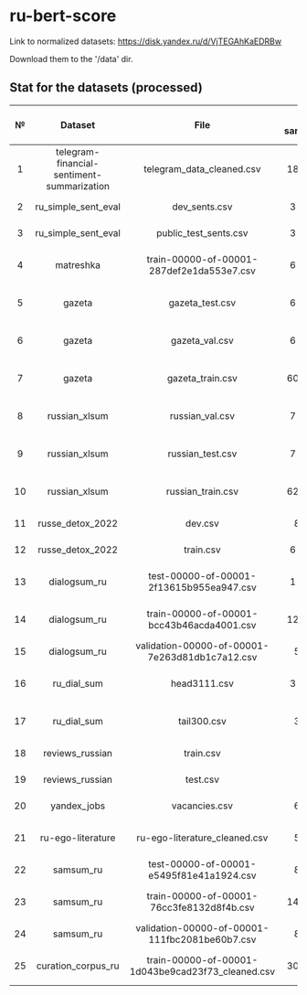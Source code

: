 # ru-bert-score

Link to normalized datasets: https://disk.yandex.ru/d/VjTEGAhKaEDRBw

Download them to the '/data' dir.

## Stat for the datasets (processed)

| **№** |                 **Dataset**                |                      **File**                     | **N samples** | **N unique samples** | **N chars** | **Gigachat** | **YandexGPT** |
|:-----:|:------------------------------------------:|:-------------------------------------------------:|:-------------:|:--------------------:|:-----------:|:------------:|:-------------:|
|   1   | telegram-financial-sentiment-summarization | telegram_data_cleaned.csv                         | 18 107        | 18 107               | 10 407 423  |    6 229     |               |
|   2   | ru_simple_sent_eval                        | dev_sents.csv                                     | 3 406         | 1 000                | 470 025     |      +       |               |
|   3   | ru_simple_sent_eval                        | public_test_sents.csv                             | 3 398         | 1 000                | 461 214     |      +       |               |
|   4   | matreshka                                  | train-00000-of-00001-287def2e1da553e7.csv         | 6 655         | 6 646                | 2 167 490   |              |               |
|   5   | gazeta                                     | gazeta_test.csv                                   | 6 793         | 6 793                | 30 202 257  |              |               |
|   6   | gazeta                                     | gazeta_val.csv                                    | 6 369         | 6 369                | 27 758 680  |              |               |
|   7   | gazeta                                     | gazeta_train.csv                                  | 60 964        | 60 844               | 275 878 489 |              |               |
|   8   | russian_xlsum                              | russian_val.csv                                   | 7 780         | 7 779                | 26 165 974  |              |               |
|   9   | russian_xlsum                              | russian_test.csv                                  | 7 780         | 7 780                | 26 100 838  |              |               |
|   10  | russian_xlsum                              | russian_train.csv                                 | 62 243        | 62 211               | 252 415 678 |              |               |
|   11  | russe_detox_2022                           | dev.csv                                           | 800           | 800                  | 50 907      |              |               |
|   12  | russe_detox_2022                           | train.csv                                         | 6 948         | 6 948                | 444 692     |              |               |
|   13  | dialogsum_ru                               | test-00000-of-00001-2f13615b955ea947.csv          | 1 500         | 499                  | 1 135 638   |      +       |               |
|   14  | dialogsum_ru                               | train-00000-of-00001-bcc43b46acda4001.csv         | 12 460        | 11 598               | 9 188 691   |              |               |
|   15  | dialogsum_ru                               | validation-00000-of-00001-7e263d81db1c7a12.csv    | 500           | 498                  | 363 179     |              |               |
|   16  | ru_dial_sum                                | head3111.csv                                      | 3 111         | 3 111                | 12 948 611  |              |               |
|   17  | ru_dial_sum                                | tail300.csv                                       | 300           | 300                  | 1 095 179   |              |               |
|   18  | reviews_russian                            | train.csv                                         | 95            | 93                   | 131 248     |      +       |               |
|   19  | reviews_russian                            | test.csv                                          | 15            | 15                   | 28 248      |      +       |               |
|   20  | yandex_jobs                                | vacancies.csv                                     | 625           | 534                  | 678 311     |              |               |
|   21  | ru-ego-literature                          | ru-ego-literature_cleaned.csv                     | 532           | 532                  | 10 248 279  |              |               |
|   22  | samsum_ru                                  | test-00000-of-00001-e5495f81e41a1924.csv          | 819           | 819                  | 428 689     |              |               |
|   23  | samsum_ru                                  | train-00000-of-00001-76cc3fe8132d8f4b.csv         | 14 731        | 14 248               | 7 569 675   |              |               |
|   24  | samsum_ru                                  | validation-00000-of-00001-111fbc2081be60b7.csv    | 818           | 818                  | 409 594     |              |               |
|   25  | curation_corpus_ru                         | train-00000-of-00001-1d043be9cad23f73_cleaned.csv | 30 454        | 30 454               | 112 924 220 |              |               |